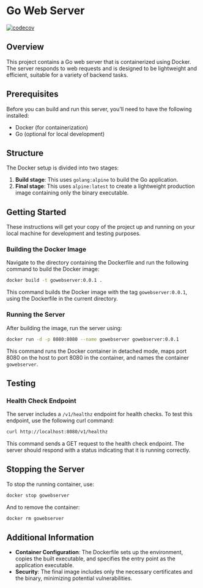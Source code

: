# Go Web Server

[![codecov](https://codecov.io/github/NhyiraAmofaSekyi/go-webserver/graph/badge.svg?token=YLNAWU1AL9)](https://codecov.io/github/NhyiraAmofaSekyi/go-webserver)

## Overview

This project contains a Go web server that is containerized using Docker. The server responds to web requests and is designed to be lightweight and efficient, suitable for a variety of backend tasks.

## Prerequisites

Before you can build and run this server, you'll need to have the following installed:
- Docker (for containerization)
- Go (optional for local development)

## Structure

The Docker setup is divided into two stages:
1. **Build stage**: This uses `golang:alpine` to build the Go application.
2. **Final stage**: This uses `alpine:latest` to create a lightweight production image containing only the binary executable.

## Getting Started

These instructions will get your copy of the project up and running on your local machine for development and testing purposes.

### Building the Docker Image

Navigate to the directory containing the Dockerfile and run the following command to build the Docker image:

```bash
docker build -t gowebserver:0.0.1 .
```

This command builds the Docker image with the tag `gowebserver:0.0.1`, using the Dockerfile in the current directory.

### Running the Server

After building the image, run the server using:

```bash
docker run -d -p 8080:8080 --name gowebserver gowebserver:0.0.1
```

This command runs the Docker container in detached mode, maps port 8080 on the host to port 8080 in the container, and names the container `gowebserver`.

## Testing

### Health Check Endpoint

The server includes a `/v1/healthz` endpoint for health checks. To test this endpoint, use the following curl command:

```bash
curl http://localhost:8080/v1/healthz
```

This command sends a GET request to the health check endpoint. The server should respond with a status indicating that it is running correctly.

## Stopping the Server

To stop the running container, use:

```bash
docker stop gowebserver
```

And to remove the container:

```bash
docker rm gowebserver
```

## Additional Information

- **Container Configuration**: The Dockerfile sets up the environment, copies the built executable, and specifies the entry point as the application executable.
- **Security**: The final image includes only the necessary certificates and the binary, minimizing potential vulnerabilities.

